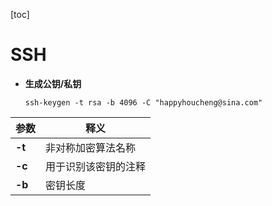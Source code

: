 [toc]

# SSH

- **生成公钥/私钥**

  ``` shell
  ssh-keygen -t rsa -b 4096 -C "happyhoucheng@sina.com"
  ```

| 参数   | 释义                 |
| ------ | -------------------- |
| **-t** | 非对称加密算法名称   |
| **-c** | 用于识别该密钥的注释 |
| **-b** | 密钥长度             |

### 